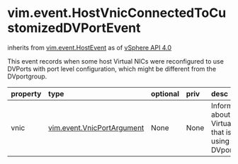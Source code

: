 vim.event.HostVnicConnectedToCustomizedDVPortEvent
==================================================
inherits from [vim.event.HostEvent](docs/vim.event.HostEvent.md)
as of [vSphere API 4.0](vim.version.md#vim.version.version5)


This event records when some host Virtual NICs were reconfigured to use   DVPorts with port level configuration, which might be different   from the DVportgroup.

| property | type | optional | priv | desc |
|:---------|:-----|:---------|:-----|:-----|
| vnic | [vim.event.VnicPortArgument](vim.event.VnicPortArgument.md "vim.event.VnicPortArgument") | None | None | Information about the Virtual NIC that is using the DVport. |


